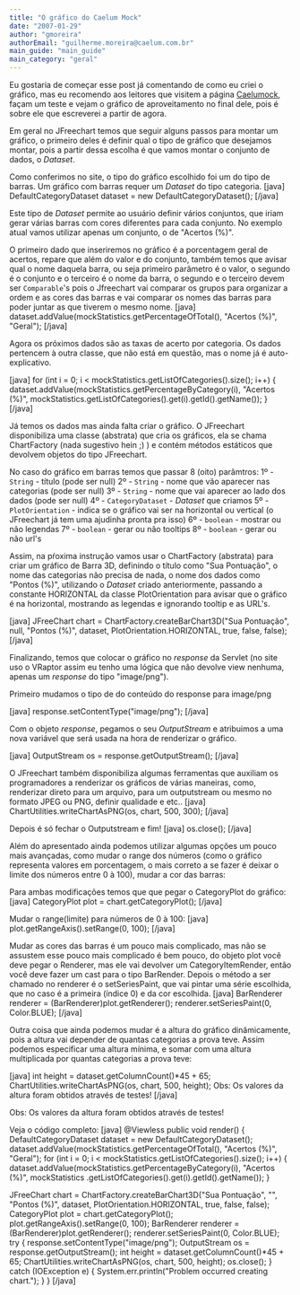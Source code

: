 ```yaml
---
title: "O gráfico do Caelum Mock"
date: "2007-01-29"
author: "gmoreira"
authorEmail: "guilherme.moreira@caelum.com.br"
main_guide: "main_guide"
main_category: "geral"
---
```


Eu gostaria de começar esse post já comentando de como eu criei o gráfico, mas eu recomendo aos leitores que visitem a página [Caelumock](http://www.caelum.com.br/caelummock/), façam um teste e vejam o gráfico de aproveitamento no final dele, pois é sobre ele que escreverei a partir de agora.

Em geral no JFreechart temos que seguir alguns passos para montar um gráfico, o primeiro deles é definir qual o tipo de gráfico que desejamos montar, pois a partir dessa escolha é que vamos montar o conjunto de dados, o _Dataset_.

Como conferimos no site, o tipo do gráfico escolhido foi um do tipo de barras. Um gráfico com barras requer um _Dataset_ do tipo categoria. \[java\] DefaultCategoryDataset dataset = new DefaultCategoryDataset(); \[/java\]

Este tipo de _Dataset_ permite ao usuário definir vários conjuntos, que iriam gerar várias barras com cores diferentes para cada conjunto. No exemplo atual vamos utilizar apenas um conjunto, o de "Acertos (%)".

O primeiro dado que inseriremos no gráfico é a porcentagem geral de acertos, repare que além do valor e do conjunto, também temos que avisar qual o nome daquela barra, ou seja primeiro parâmetro é o valor, o segundo é o conjunto e o terceiro é o nome da barra, o segundo e o terceiro devem ser `Comparable`'s pois o Jfreechart vai comparar os grupos para organizar a ordem e as cores das barras e vai comparar os nomes das barras para poder juntar as que tiverem o mesmo nome. \[java\] dataset.addValue(mockStatistics.getPercentageOfTotal(), "Acertos (%)", "Geral"); \[/java\]

Agora os próximos dados são as taxas de acerto por categoria. Os dados pertencem à outra classe, que não está em questão, mas o nome já é auto-explicativo.

\[java\] for (int i = 0; i < mockStatistics.getListOfCategories().size(); i++) { dataset.addValue(mockStatistics.getPercentageByCategory(i), "Acertos (%)", mockStatistics.getListOfCategories().get(i).getId().getName()); } \[/java\]

Já temos os dados mas ainda falta criar o gráfico. O JFreechart disponibiliza uma classe (abstrata) que cria os gráficos, ela se chama ChartFactory (nada sugestivo hein ;) ) e contém métodos estáticos que devolvem objetos do tipo JFreechart.

No caso do gráfico em barras temos que passar 8 (oito) parâmtros: 1º - `String` - título (pode ser null) 2º - `String` - nome que vão aparecer nas categorias (pode ser null) 3º - `String` - nome que vai aparecer ao lado dos dados (pode ser null) 4º - `CategoryDataset` - _Dataset_ que criamos 5º - `PlotOrientation` - indica se o gráfico vai ser na horizontal ou vertical (o JFreechart já tem uma ajudinha pronta pra isso) 6º - `boolean` - mostrar ou não legendas 7º - `boolean` - gerar ou não tooltips 8º - `boolean` - gerar ou não url's

Assim, na pŕoxima instrução vamos usar o ChartFactory (abstrata) para criar um gráfico de Barra 3D, definindo o título como "Sua Pontuação", o nome das categorias não precisa de nada, o nome dos dados como "Pontos (%)", utilizando o _Dataset_ criado anteriormente, passando a constante HORIZONTAL da classe PlotOrientation para avisar que o gráfico é na horizontal, mostrando as legendas e ignorando tooltip e as URL's.

\[java\] JFreeChart chart = ChartFactory.createBarChart3D("Sua Pontuação", null, "Pontos (%)", dataset, PlotOrientation.HORIZONTAL, true, false, false); \[/java\]

Finalizando, temos que colocar o gráfico no _response_ da Servlet (no site uso o VRaptor assim eu tenho uma lógica que não devolve view nenhuma, apenas um _response_ do tipo "image/png").

Primeiro mudamos o tipo de do conteúdo do response para image/png

\[java\] response.setContentType("image/png"); \[/java\]

Com o objeto _response_, pegamos o seu _OutputStream_ e atribuimos a uma nova variável que será usada na hora de renderizar o gráfico.

\[java\] OutputStream os = response.getOutputStream(); \[/java\]

O JFreechart também disponibiliza algumas ferramentas que auxiliam os programadores a renderizar os gráficos de várias maneiras, como, renderizar direto para um arquivo, para um outputstream ou mesmo no formato JPEG ou PNG, definir qualidade e etc.. \[java\] ChartUtilities.writeChartAsPNG(os, chart, 500, 300); \[/java\]

Depois é só fechar o Outputstream e fim! \[java\] os.close(); \[/java\]

Além do apresentado ainda podemos utilizar algumas opções um pouco mais avançadas, como mudar o range dos números (como o gráfico representa valores em porcentagem, o mais correto a se fazer é deixar o limite dos números entre 0 à 100), mudar a cor das barras:

Para ambas modificações temos que que pegar o CategoryPlot do gráfico: \[java\] CategoryPlot plot = chart.getCategoryPlot(); \[/java\]

Mudar o range(limite) para números de 0 à 100: \[java\] plot.getRangeAxis().setRange(0, 100); \[/java\]

Mudar as cores das barras é um pouco mais complicado, mas não se assustem esse pouco mais complicado é bem pouco, do objeto plot você deve pegar o Renderer, mas ele vai devolver um CategoryItemRender, então você deve fazer um cast para o tipo BarRender. Depois o método a ser chamado no renderer é o setSeriesPaint, que vai pintar uma série escolhida, que no caso é a primeira (índice 0) e da cor escolhida. \[java\] BarRenderer renderer = (BarRenderer)plot.getRenderer(); renderer.setSeriesPaint(0, Color.BLUE); \[/java\]

Outra coisa que ainda podemos mudar é a altura do gráfico dinâmicamente, pois a altura vai depender de quantas categorias a prova teve. Assim podemos especificar uma altura mínima, e somar com uma altura multiplicada por quantas categorias a prova teve:

\[java\] int height = dataset.getColumnCount()\*45 + 65; ChartUtilities.writeChartAsPNG(os, chart, 500, height); Obs: Os valores da altura foram obtidos através de testes! \[/java\]

Obs: Os valores da altura foram obtidos através de testes!

Veja o código completo: \[java\] @Viewless public void render() { DefaultCategoryDataset dataset = new DefaultCategoryDataset(); dataset.addValue(mockStatistics.getPercentageOfTotal(), "Acertos (%)", "Geral"); for (int i = 0; i < mockStatistics.getListOfCategories().size(); i++) { dataset.addValue(mockStatistics.getPercentageByCategory(i), "Acertos (%)", mockStatistics .getListOfCategories().get(i).getId().getName()); }

JFreeChart chart = ChartFactory.createBarChart3D("Sua Pontuação", "", "Pontos (%)", dataset, PlotOrientation.HORIZONTAL, true, false, false); CategoryPlot plot = chart.getCategoryPlot(); plot.getRangeAxis().setRange(0, 100); BarRenderer renderer = (BarRenderer)plot.getRenderer(); renderer.setSeriesPaint(0, Color.BLUE); try { response.setContentType("image/png"); OutputStream os = response.getOutputStream(); int height = dataset.getColumnCount()\*45 + 65; ChartUtilities.writeChartAsPNG(os, chart, 500, height); os.close(); } catch (IOException e) { System.err.println("Problem occurred creating chart."); } } \[/java\]
